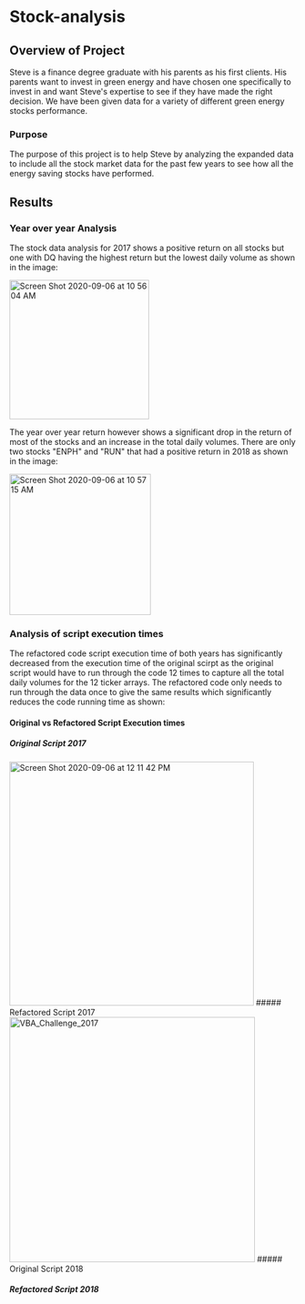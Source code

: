 # Stock-analysis
## Overview of Project
Steve is a finance degree graduate with his parents as his first clients. His parents want to invest in green energy and have chosen one specifically to invest in and want Steve's expertise to see if they have made the right decision. We have been given data for a variety of different green energy stocks performance. 
### Purpose
The purpose of this project is to help Steve by analyzing the expanded data to include all the stock market data for the past few years to see how all the energy saving stocks have performed. 
## Results
### Year over year Analysis
The stock data analysis for 2017 shows a positive return on all stocks but one with DQ having the highest return but the lowest daily volume as shown in the image: 

<img width="245" alt="Screen Shot 2020-09-06 at 10 56 04 AM" src="https://user-images.githubusercontent.com/69806770/92329866-644faf00-f038-11ea-9f3d-a100db82fe02.png"> 

The year over year return however shows a significant drop in the return of most of the stocks and an increase in the total daily volumes. There are only two stocks "ENPH" and "RUN" that had a positive return in 2018 as shown in the image:

<img width="248" alt="Screen Shot 2020-09-06 at 10 57 15 AM" src="https://user-images.githubusercontent.com/69806770/92329947-0e2f3b80-f039-11ea-8be5-ee577dadc6c4.png">

### Analysis of script execution times
The refactored code script execution time of both years has significantly decreased from the execution time of the original scirpt as the original script would have to run through the code 12 times to capture all the total daily volumes for the 12 ticker arrays. The refactored code only needs to run through the data once to give the same results which significantly reduces the code running time as shown:
#### Original vs Refactored Script Execution times
##### Original Script 2017
<img width="429" alt="Screen Shot 2020-09-06 at 12 11 42 PM" src="https://user-images.githubusercontent.com/69806770/92330325-fe652680-f03b-11ea-97dd-175e8f839230.png">
##### Refactored Script 2017
<img width="431" alt="VBA_Challenge_2017" src="https://user-images.githubusercontent.com/69806770/92330350-22286c80-f03c-11ea-9276-b156b157431c.png">
##### Original Script 2018

##### Refactored Script 2018


